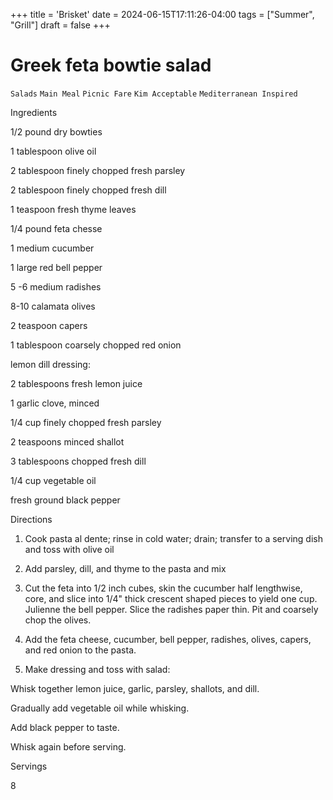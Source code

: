 +++
title = 'Brisket'
date = 2024-06-15T17:11:26-04:00
tags = ["Summer", "Grill"]
draft = false
+++
# Greek feta bowtie salad

`Salads` `Main Meal` `Picnic Fare` `Kim Acceptable` `Mediterranean Inspired`

 

  Ingredients  

  1/2 pound dry bowties

1 tablespoon olive oil

2 tablespoon finely chopped fresh parsley

2 tablespoon finely chopped fresh dill

1 teaspoon fresh thyme leaves

1/4 pound feta chesse

1 medium cucumber

1 large red bell pepper

5 -6 medium radishes

8-10 calamata olives

2 teaspoon capers

1 tablespoon coarsely chopped red onion

lemon dill dressing:

2 tablespoons fresh lemon juice

1 garlic clove, minced

1/4 cup finely chopped fresh parsley

2 teaspoons minced shallot

3 tablespoons chopped fresh dill

1/4 cup vegetable oil

fresh ground black pepper  

   Directions  

  1) Cook pasta al dente; rinse in cold water; drain; transfer to a serving dish and toss with olive oil

2) Add parsley, dill, and thyme to the pasta and mix

3) Cut the feta into 1/2 inch cubes, skin the cucumber half lengthwise, core, and slice into 1/4" thick crescent shaped pieces to yield one cup. Julienne the bell pepper. Slice the radishes paper thin. Pit and coarsely chop the olives. 

3) Add the feta cheese, cucumber, bell pepper, radishes, olives, capers, and red onion to the pasta. 

4) Make dressing and toss with salad:

Whisk together lemon juice, garlic, parsley, shallots, and dill.

Gradually add vegetable oil while whisking.

Add black pepper to taste.

Whisk again before serving.

  

   Servings  

  8  

 
